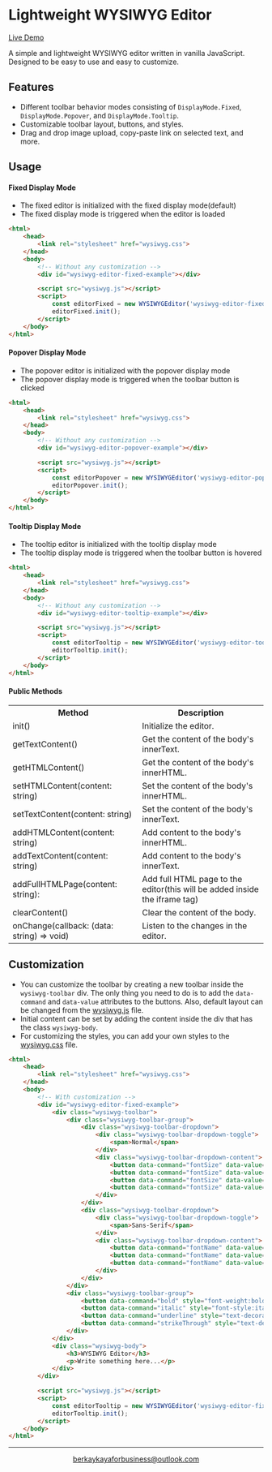 # Lightweight WYSIWYG Editor

<a href="https://bberkay.github.io/lightweight-wysiwyg-editor/">Live Demo</a>

A simple and lightweight WYSIWYG editor written in vanilla JavaScript. Designed to be easy to use and easy to customize.

## Features

- Different toolbar behavior modes consisting of `DisplayMode.Fixed`, `DisplayMode.Popover`, and `DisplayMode.Tooltip`.
- Customizable toolbar layout, buttons, and styles.
- Drag and drop image upload, copy-paste link on selected text, and more.

## Usage

#### Fixed Display Mode

- The fixed editor is initialized with the fixed display mode(default)
- The fixed display mode is triggered when the editor is loaded

```html
<html>
    <head>
        <link rel="stylesheet" href="wysiwyg.css">
    </head>
    <body>
        <!-- Without any customization -->
        <div id="wysiwyg-editor-fixed-example"></div>

        <script src="wysiwyg.js"></script>
        <script>
            const editorFixed = new WYSIWYGEditor('wysiwyg-editor-fixed-example');
            editorFixed.init();
        </script>
    </body>
</html>
```

#### Popover Display Mode

- The popover editor is initialized with the popover display mode
- The popover display mode is triggered when the toolbar button is clicked

```html
<html>
    <head>
        <link rel="stylesheet" href="wysiwyg.css">
    </head>
    <body>
        <!-- Without any customization -->
        <div id="wysiwyg-editor-popover-example"></div>

        <script src="wysiwyg.js"></script>
        <script>
            const editorPopover = new WYSIWYGEditor('wysiwyg-editor-popover-example', { displayMode: DisplayMode.Popover });
            editorPopover.init();
        </script>
    </body>
</html>
```

#### Tooltip Display Mode

- The tooltip editor is initialized with the tooltip display mode
- The tooltip display mode is triggered when the toolbar button is hovered

```html
<html>
    <head>
        <link rel="stylesheet" href="wysiwyg.css">
    </head>
    <body>
        <!-- Without any customization -->
        <div id="wysiwyg-editor-tooltip-example"></div>

        <script src="wysiwyg.js"></script>
        <script>
            const editorTooltip = new WYSIWYGEditor('wysiwyg-editor-tooltip-example', { displayMode: DisplayMode.Tooltip });
            editorTooltip.init();
        </script>
    </body>
</html>
```

#### Public Methods
<table>
    <tr>
        <th>Method</th>
        <th>Description</th>
    </tr>
    <tr>
        <td>init()</td>
        <td>Initialize the editor.</td>
    </tr>
    <tr>
        <td>getTextContent()</td>
        <td>Get the content of the body's innerText.</td>
    </tr>
    <tr>
        <td>getHTMLContent()</td>
        <td>Get the content of the body's innerHTML.</td>
    </tr>
    <tr>
        <td>setHTMLContent(content: string)</td>
        <td>Set the content of the body's innerHTML.</td>
    </tr>
    <tr>
        <td>setTextContent(content: string)</td>
        <td>Set the content of the body's innerText.</td>
    </tr>
    <tr>
        <td>addHTMLContent(content: string)</td>
        <td>Add content to the body's innerHTML.</td>
    </tr>
    <tr>
        <td>addTextContent(content: string)</td>
        <td>Add content to the body's innerText.</td>
    </tr>
    <tr>
        <td>addFullHTMLPage(content: string):</td>
        <td>Add full HTML page to the editor(this will be added inside the iframe tag)</td>
    </tr>
    <tr>
        <td>clearContent()</td>
        <td>Clear the content of the body.</td>
    </tr>
    <tr>
        <td>onChange(callback: (data: string) => void)</td>
        <td>Listen to the changes in the editor.</td>
    </tr>
</table>

## Customization

- You can customize the toolbar by creating a new toolbar inside the `wysiwyg-toolbar`
div. The only thing you need to do is to add the `data-command` and `data-value`
attributes to the buttons. Also, default layout can be changed from the <a href="https://github.com/bberkay/lightweight-wysiwyg-editor/blob/main/src/wysiwyg.js#L103">wysiwyg.js</a> file.
- Initial content can be set by adding the content inside the div that has the class `wysiwyg-body`.
- For customizing the styles, you can add your own styles to the <a href="https://github.com/bberkay/lightweight-wysiwyg-editor/blob/main/src/wysiwyg.css">wysiwyg.css</a> file.

```html
<html>
    <head>
        <link rel="stylesheet" href="wysiwyg.css">
    </head>
    <body>
        <!-- With customization -->
        <div id="wysiwyg-editor-fixed-example">
            <div class="wysiwyg-toolbar">
                <div class="wysiwyg-toolbar-group">
                    <div class="wysiwyg-toolbar-dropdown">
                        <div class="wysiwyg-toolbar-dropdown-toggle">
                            <span>Normal</span>
                        </div>
                        <div class="wysiwyg-toolbar-dropdown-content">
                            <button data-command="fontSize" data-value="7">Huge</button>
                            <button data-command="fontSize" data-value="5">Large</button>
                            <button data-command="fontSize" data-value="3">Normal</button>
                            <button data-command="fontSize" data-value="1">Small</button>
                        </div>
                    </div>
                    <div class="wysiwyg-toolbar-dropdown">
                        <div class="wysiwyg-toolbar-dropdown-toggle">
                            <span>Sans-Serif</span>
                        </div>
                        <div class="wysiwyg-toolbar-dropdown-content">
                            <button data-command="fontName" data-value="sans-serif" style="font-family:sans-serif;">Sans-Serif</button>
                            <button data-command="fontName" data-value="serif" style="font-family:serif;">Serif</button>
                            <button data-command="fontName" data-value="monospace" style="font-family:monospace;">Monospace</button>
                        </div>
                    </div>
                </div>
                <div class="wysiwyg-toolbar-group">
                    <button data-command="bold" style="font-weight:bold;">B</button>
                    <button data-command="italic" style="font-style:italic;">I</button>
                    <button data-command="underline" style="text-decoration:underline;">U</button>
                    <button data-command="strikeThrough" style="text-decoration:line-through;">S</button>
                </div>
            </div>
            <div class="wysiwyg-body">
                <h3>WYSIWYG Editor</h3>
                <p>Write something here...</p>
            </div>
        </div>

        <script src="wysiwyg.js"></script>
        <script>
            const editorTooltip = new WYSIWYGEditor('wysiwyg-editor-fixed-example', { displayMode: DisplayMode.Fixed });
            editorTooltip.init();
        </script>
    </body>
</html>
```

<hr>
<p align="center"><a href="mailto:berkaykayaforbusiness@outlook.com">berkaykayaforbusiness@outlook.com</a></p>